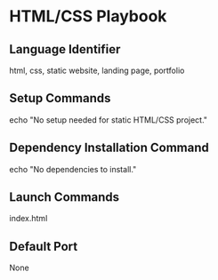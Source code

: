 # HTML/CSS Playbook

## Language Identifier
html, css, static website, landing page, portfolio

## Setup Commands
echo "No setup needed for static HTML/CSS project."

## Dependency Installation Command
echo "No dependencies to install."

## Launch Commands
index.html

## Default Port
None